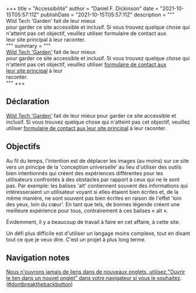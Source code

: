 +++
title = "Accessibilité"
author = "Daniel F. Dickinson"
date = "2021-10-15T05:57:11Z"
publishDate = "2021-10-15T05:57:11Z"
description = """\
Wild Tech 'Garden' fait de leur mieux \
pour garder ce site accessible et inclusif. Si vous trouvez quelque chose qui \
n'atteint pas cet objectif, veuillez utiliser formulaire de contact aux \
leur site principal à leur raconter.\
"""
summary = """\
[Wild Tech 'Garden'](https://www.wildtechgarden.ca/about/) fait de leur mieux \
pour garder ce site accessible et inclusif. Si vous trouvez quelque chose qui \
n'atteint pas cet objectif, veuillez utiliser [formulaire de contact aux \
leur site principal](https://www.wildtechgarden.ca/about/contact/) à leur \
raconter.\
"""
+++

## Déclaration

[Wild Tech 'Garden'](https://www.wildtechgarden.ca/about/) fait de leur mieux
pour garder ce site accessible et inclusif. Si vous trouvez quelque chose qui
n'atteint pas cet objectif, veuillez utiliser  [formulaire de contact aux
leur site principal](https://www.wildtechgarden.ca/about/contact/) à leur
raconter.

## Objectifs

Au fil du temps, l'intention est de déplacer les images (au moins) sur ce site
vers un principe de la 'conception universelle' au lieu d'utiliser des outils
bien intentionnés qui créent des expériences différentes pour les utilisateurs
confrontés à des obstacles par rapport à ceux qui ne le sont pas. Par exemple:
les balises 'alt' contiennent souvent des informations qui intéresseraient un
utilisateur voyant si elles étaient bien écrites et, de la même manière, ne
sont souvent pas bien écrites en raison de l'effet 'loin des yeux, loin du
cœur'. En tant que tels, de bonnes légende créent une meilleure expérience pour
tous, contrairement à ces balises « alt ».

Évidemment, il y a beaucoup de travail à faire en cet affaire, à cette site.

Un défi plus difficile est d'utiliser un langage moins complexe, tout en
disant tout ce que je veux dire. C'est un projet à plus long terme.

## Navigation notes

[Nous n'ouvrons jamais de liens dans de nouveaux onglets, utilisez "Ouvrir le
lien dans un nouvel onglet" dans votre navigateur si vous le
souhaitez](https://www.danielfdickinson.ca/blog/accessible-design-no-blank/).
([#dontbreakthebackbutton](https://www.linkedin.com/feed/hashtag/?keywords=dontbreakthebackbutton))
